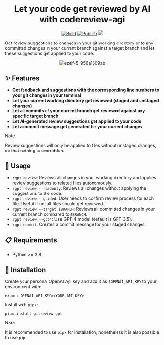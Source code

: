 <div align="center">

# Let your code get reviewed by AI with codereview-agi

[![Build](https://github.com/fynnfluegge/gitreview-gpt/actions/workflows/build.yml/badge.svg?branch=main)](https://github.com/fynnfluegge/gitreview-gpt/actions/workflows/build.yml)
[![Publish](https://github.com/fynnfluegge/gitreview-gpt/actions/workflows/publish.yml/badge.svg?branch=main)](https://github.com/fynnfluegge/gitreview-gpt/actions/workflows/publish.yml)
<a href="https://github.com/fynnfluegge/rocketnotes/blob/main/LICENSE">
  <img src="https://img.shields.io/badge/License-MIT-green.svg"/>
</a>
  
</div>

Get review suggestions to changes in your git working directory or to any committed changes in your current branch against a target branch and let these suggestions get applied to your code. 

<div align="center">
  
![ezgif-5-956a1609ab](https://github.com/fynnfluegge/gitreview-gpt/assets/16321871/ce68fb34-2748-4929-aaaa-b2a1271301a5)

</div>

## ✨ Features

- **Get feedback and suggestions with the corresponding line numbers to your git changes in your terminal**
- **Let your current working directory get reviewed (staged and unstaged changes)**
- **Let all commits of your current branch get reviewed against any specific target branch**
- **Let AI-generated review suggestions get applied to your code**
- **Let a commit message get generated for your current changes**

> [!NOTE]
> Review suggestions will only be applied to files without unstaged changes, so that nothing is overridden.

## 🚀 Usage

- `rgpt review`: Reviews all changes in your working directory and applies review suggestions to related files autonomously.
- `rgpt review --readonly`: Reviews all changes without applying the suggestions to the code.
- `rgpt review --guided`: User needs to confirm review process for each file. Useful if not all files should get reviewed.
- `rgpt review --target $BRANCH`: Reviews all committed changes in your current branch compared to `$BRANCH`.
- `rgpt review --gpt4`: Use GPT-4 model (default is GPT-3.5).
- `rgpt commit`: Creates a commit message for your staged changes.

## 📋 Requirements

- Python >= 3.8

## 🔧 Installation

Create your personal OpenAI Api key and add it as `$OPENAI_API_KEY` to your environment with:

```
export OPENAI_API_KEY=<YOUR_API_KEY>
```

Install with `pipx`:

```
pipx install gitreview-gpt
```

> [!NOTE]
> It is recommended to use `pipx` for installation, nonetheless it is also possible to use `pip`
